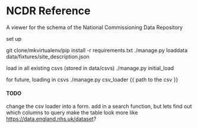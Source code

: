 NCDR Reference
==============

A viewer for the schema of the National Commissioning Data Repository

set up

git clone/mkvirtualenv/pip install -r requirements.txt
./manage.py loaddata data/fixtures/site_description.json

load in all existing csvs (stored in data/csvs)
./manage.py initial_load

for future, loading in csvs
./manage.py csv_loader {{ path to the csv }}

#### TODO
change the csv loader into a form.
add in a search function, but lets find out which columns to query
make the table look more like https://data.england.nhs.uk/dataset?
